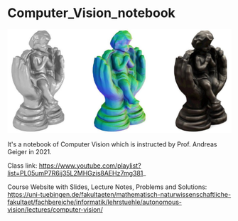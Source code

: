 # Computer_Vision_notebook

![title](/pic/title.jpg)

It's a notebook of Computer Vision which is instructed by Prof. Andreas Geiger in 2021.

Class link: https://www.youtube.com/playlist?list=PL05umP7R6ij35L2MHGzis8AEHz7mg381_

Course Website with Slides, Lecture Notes, Problems and Solutions: https://uni-tuebingen.de/fakultaeten/mathematisch-naturwissenschaftliche-fakultaet/fachbereiche/informatik/lehrstuehle/autonomous-vision/lectures/computer-vision/

